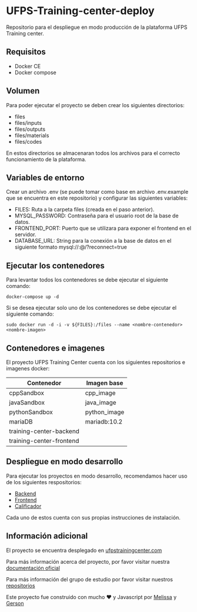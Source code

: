 # UFPS-Training-center-deploy

Repositorio para el despliegue en modo producción de la plataforma UFPS Training center.

## Requisitos 

- Docker CE
- Docker compose

## Volumen

Para poder ejecutar el proyecto se deben crear los siguientes directorios:

- files
- files/inputs
- files/outputs
- files/materials
- files/codes

En estos directorios se almacenaran todos los archivos para el correcto funcionamiento de la plataforma.

## Variables de entorno

Crear un archivo .env (se puede tomar como base en archivo .env.example que se encuentra en este repositorio) y configurar las siguientes variables:

- FILES: Ruta a la carpeta files (creada en el paso anterior).
- MYSQL_PASSWORD: Contraseña para el usuario root de la base de datos.
- FRONTEND_PORT: Puerto que se utilizara para exponer el frontend en el servidor.
- DATABASE_URL: String para la conexión a la base de datos en el siguiente formato mysql://<username>:<password>@<host>/<database>?reconnect=true

## Ejecutar los contenedores

Para levantar todos los contenedores se debe ejecutar el siguiente comando:

```
docker-compose up -d
```

Si se desea ejecutar solo uno de los contenedores se debe ejecutar el siguiente comando:

```
sudo docker run -d -i -v ${FILES}:/files --name <nombre-contenedor> <nombre-imagen>
```

## Contenedores e imagenes

El proyecto UFPS Training Center cuenta con los siguientes repositorios e imagenes docker:

| Contenedor  | Imagen base |
| ------------- | ------------- |
| cppSandbox  | cpp_image  |
| javaSandbox  | java_image  |
| pythonSandbox  | python_image  |
| mariaDB  | mariadb:10.2  |
| training-center-backend  |   |
| training-center-frontend  |   |

## Despliegue en modo desarrollo

Para ejecutar los proyectos en modo desarrollo, recomendamos hacer uso de los siguientes respositorios:

- [Backend](https://github.com/Meyito/training-center-ufps)
- [Frontend](https://github.com/GersonLazaro/UFPS-Training-Center-Frontend)
- [Calificador](https://github.com/Meyito/docker-grading)

Cada uno de estos cuenta con sus propias instrucciones de instalación.

## Información adicional

El proyecto se encuentra desplegado en [ufpstrainingcenter.com](http://ufpstrainingcenter.com/#/iniciar-sesion)

Para más información acerca del proyecto, por favor visitar nuestra [documentación oficial](http://ufpstrainingcenter.com/anexos/) 

Para más información del grupo de estudio por favor visitar nuestros [repositorios](https://github.com/ProgramacionCompetitivaUFPS)



Este proyecto fue construido con mucho :heart: y Javascript por [Melissa](https://github.com/Meyito) y [Gerson](https://github.com/GersonLazaro)
